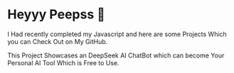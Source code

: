 # Heyyy Peepss 👋
I Had recently completed my Javascript and here are some Projects Which you can Check Out on My GitHub.<br>

This  Project Showcases an DeepSeek AI ChatBot which can become Your Personal AI Tool Which is Free to Use.
